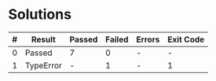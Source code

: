 # Solutions

| # | Result | Passed | Failed | Errors | Exit Code |
| ---:| --- | --- | --- | --- | --- |
| 0 | Passed | 7 | 0 | - | - |
| 1 | TypeError | - | 1 | - | 1 |
